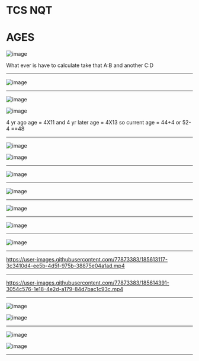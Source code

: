 # TCS NQT 
# AGES

![image](https://user-images.githubusercontent.com/77873383/185609862-aa2acac9-ce52-4c71-bd59-fbbb52d83cdb.png)

What ever is have to calculate take that A:B and another C:D

---

![image](https://user-images.githubusercontent.com/77873383/185610136-9c0f2689-8052-45f6-90a9-afa91f61c590.png)


---

![image](https://user-images.githubusercontent.com/77873383/185614081-678a1496-e00e-4d48-ae4a-4e473da96b5a.png)


![image](https://user-images.githubusercontent.com/77873383/185610750-7b282b5a-b1aa-4997-8269-3c4b693c2950.png)

4 yr ago age = 4X11 and 4 yr later age = 4X13 so current age = 44+4 or 52-4 ==48

---

![image](https://user-images.githubusercontent.com/77873383/185611009-4f17e9bc-674f-4a01-92b3-9841ef19a4ff.png)

![image](https://user-images.githubusercontent.com/77873383/185611094-0a37a7c6-3fee-4953-ba79-485b720f734f.png)


---

![image](https://user-images.githubusercontent.com/77873383/185611158-ab097aeb-9dff-400b-b70f-020bdf7758cf.png)

---

![image](https://user-images.githubusercontent.com/77873383/185611269-d077394c-e34b-4aba-856c-a8854b8c628c.png)

---

![image](https://user-images.githubusercontent.com/77873383/185611343-7e509829-645d-4e39-b08a-8500fbba581b.png)

---

![image](https://user-images.githubusercontent.com/77873383/185611408-765852e2-c6d2-41d3-838c-45f8a5d95a8c.png)

---

![image](https://user-images.githubusercontent.com/77873383/185611461-5ca70368-aad0-4fc5-9dc1-9a4af57502a2.png)

---


https://user-images.githubusercontent.com/77873383/185613117-3c3410d4-ee5b-4d5f-975b-38875e04a1ad.mp4


---



https://user-images.githubusercontent.com/77873383/185614391-3054c576-1e18-4e2d-a179-84d7bac1c93c.mp4

---

![image](https://user-images.githubusercontent.com/77873383/185617407-c9f71d8e-06a8-4593-8495-a5253f5f6e73.png)

![image](https://user-images.githubusercontent.com/77873383/185617433-de75fdab-eae2-4c5f-b53f-2f69cba9844f.png)

---

![image](https://user-images.githubusercontent.com/77873383/185618755-8b2fdac4-f9a2-482a-959c-390766304c5e.png)

![image](https://user-images.githubusercontent.com/77873383/185618770-6e2f26a6-9810-4861-abaa-0b2126881747.png)

---

